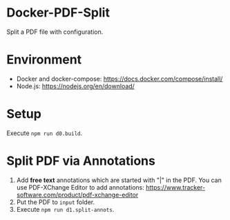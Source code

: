 # Docker-PDF-Split
Split a PDF file with configuration.

# Environment

- Docker and docker-compose: https://docs.docker.com/compose/install/
- Node.js: https://nodejs.org/en/download/

# Setup

Execute `npm run d0.build`.

# Split PDF via Annotations

1. Add **free text** annotations which are started with "|" in the PDF. You can use PDF-XChange Editor to add annotations: https://www.tracker-software.com/product/pdf-xchange-editor
2. Put the PDF to `input` folder.
3. Execute `npm run d1.split-annots`.
